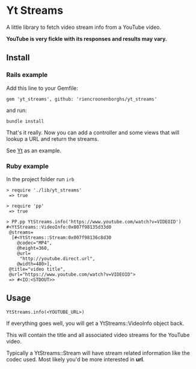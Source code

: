 # Yt Streams

A little library to fetch video stream info from a YouTube video.

**YouTube is very fickle with its responses and results may vary.**

## Install
### Rails example

Add this line to your Gemfile:

```
gem 'yt_streams', github: 'riencroonenborghs/yt_streams'
```

and run:

```
bundle install
```

That's it really. Now you can add a controller and some views that will lookup a URL and return the streams.

See [Yt](https://github.com/riencroonenborghs/yt) as an example.

### Ruby example

In the project folder run `irb`

```
> require './lib/yt_streams'
 => true

> require 'pp'
 => true

> PP.pp YtStreams.info('https://www.youtube.com/watch?v=VIDEOID')
#<YtStreams::VideoInfo:0x007f98135d33d0
 @streams=
  [#<YtStreams::Stream:0x007f98136c8d30
    @codec="MP4",
    @height=360,
    @url=
     "http://youtube.direct.url",
    @width=480>],
 @title="video title",
 @url="https://www.youtube.com/watch?v=VIDEOID">
 => #<IO:<STDOUT>> 
```

## Usage

```
YtStreams.info(<YOUTUBE_URL>)
```

If everything goes well, you will get a YtStreams::VideoInfo object back.

This will contain the title and all associated video streams for the YouTube video.

Typically a YtStreams::Stream will have stream related information like the codec used. Most likely you'd be more interested in **url**.
